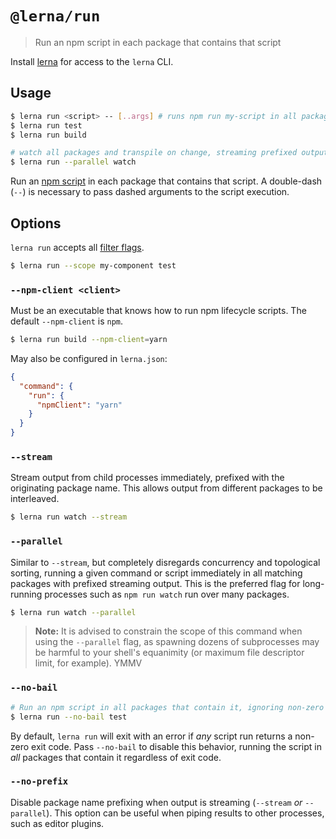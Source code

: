# `@lerna/run`

> Run an npm script in each package that contains that script

Install [lerna](https://www.npmjs.com/package/lerna) for access to the `lerna` CLI.

## Usage

```sh
$ lerna run <script> -- [..args] # runs npm run my-script in all packages that have it
$ lerna run test
$ lerna run build

# watch all packages and transpile on change, streaming prefixed output
$ lerna run --parallel watch
```

Run an [npm script](https://docs.npmjs.com/misc/scripts) in each package that contains that script. A double-dash (`--`) is necessary to pass dashed arguments to the script execution.

## Options

`lerna run` accepts all [filter flags](https://www.npmjs.com/package/@lerna/filter-options).

```sh
$ lerna run --scope my-component test
```

### `--npm-client <client>`

Must be an executable that knows how to run npm lifecycle scripts.
The default `--npm-client` is `npm`.

```sh
$ lerna run build --npm-client=yarn
```

May also be configured in `lerna.json`:

```json
{
  "command": {
    "run": {
      "npmClient": "yarn"
    }
  }
}
```

### `--stream`

Stream output from child processes immediately, prefixed with the originating
package name. This allows output from different packages to be interleaved.

```sh
$ lerna run watch --stream
```

### `--parallel`

Similar to `--stream`, but completely disregards concurrency and topological sorting, running a given command or script immediately in all matching packages with prefixed streaming output. This is the preferred flag for long-running processes such as `npm run watch` run over many packages.

```sh
$ lerna run watch --parallel
```

> **Note:** It is advised to constrain the scope of this command when using
> the `--parallel` flag, as spawning dozens of subprocesses may be
> harmful to your shell's equanimity (or maximum file descriptor limit,
> for example). YMMV

### `--no-bail`

```sh
# Run an npm script in all packages that contain it, ignoring non-zero (error) exit codes
$ lerna run --no-bail test
```

By default, `lerna run` will exit with an error if _any_ script run returns a non-zero exit code.
Pass `--no-bail` to disable this behavior, running the script in _all_ packages that contain it regardless of exit code.

### `--no-prefix`

Disable package name prefixing when output is streaming (`--stream` _or_ `--parallel`).
This option can be useful when piping results to other processes, such as editor plugins.
